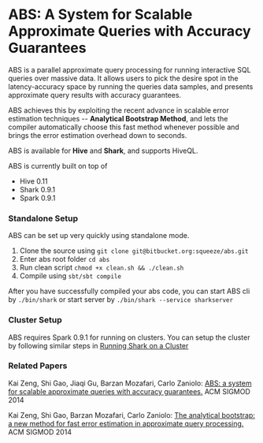 # ABS: A System for Scalable Approximate Queries with Accuracy Guarantees

ABS is a parallel approximate query processing for running interactive SQL queries over massive data.
It allows users to pick the desire spot in the latency-accuracy space by running the queries data samples, and presents approximate query results with accuracy guarantees.

ABS achieves this by exploiting the recent advance in scalable error estimation techniques -- **Analytical Bootstrap Method**,
and lets the compiler automatically choose this fast method whenever possible and brings the error estimation overhead down to seconds.

ABS is available for **Hive** and **Shark**, and supports HiveQL.

ABS is currently built on top of

+ Hive 0.11
+ Shark 0.9.1
+ Spark 0.9.1

### Standalone Setup

ABS can be set up very quickly using standalone mode.

1. Clone the source using `git clone git@bitbucket.org:squeeze/abs.git`
2. Enter abs root folder `cd abs`
3. Run clean script `chmod +x clean.sh && ./clean.sh`
4. Compile using `sbt/sbt compile`

After you have successfully compiled your abs code, you can start ABS cli by
`./bin/shark` or start server by `./bin/shark --service sharkserver`

### Cluster Setup

ABS requires Spark 0.9.1 for running on clusters.
You can setup the cluster by following similar steps in [Running Shark on a Cluster](https://github.com/amplab/shark/wiki/Running-Shark-on-a-Cluster)

### Related Papers

Kai Zeng, Shi Gao, Jiaqi Gu, Barzan Mozafari, Carlo Zaniolo: [ABS: a system for scalable approximate queries with accuracy guarantees.](http://dl.acm.org/citation.cfm?id=2594532) ACM SIGMOD 2014

Kai Zeng, Shi Gao, Barzan Mozafari, Carlo Zaniolo: [The analytical bootstrap: a new method for fast error estimation in approximate query processing.](http://dl.acm.org/citation.cfm?id=2588555.2588579) ACM SIGMOD 2014



